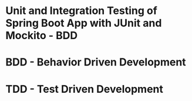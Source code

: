 # Unit and Integration Testing of Spring Boot App with JUnit and Mockito - BDD
# BDD - Behavior Driven Development
# TDD - Test Driven Development
